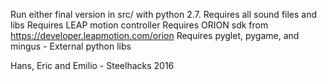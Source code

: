 Run either final version in src/ with python 2.7.
Requires all sound files and libs
Requires LEAP motion controller
Requires ORION sdk from https://developer.leapmotion.com/orion
Requires pyglet, pygame, and mingus - External python libs

Hans, Eric and Emilio - Steelhacks 2016
